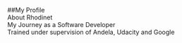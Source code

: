 ##My Profile
<br>
About Rhodinet
<br>
My Journey as a Software Developer
<br>
Trained under supervision of Andela, Udacity and Google
